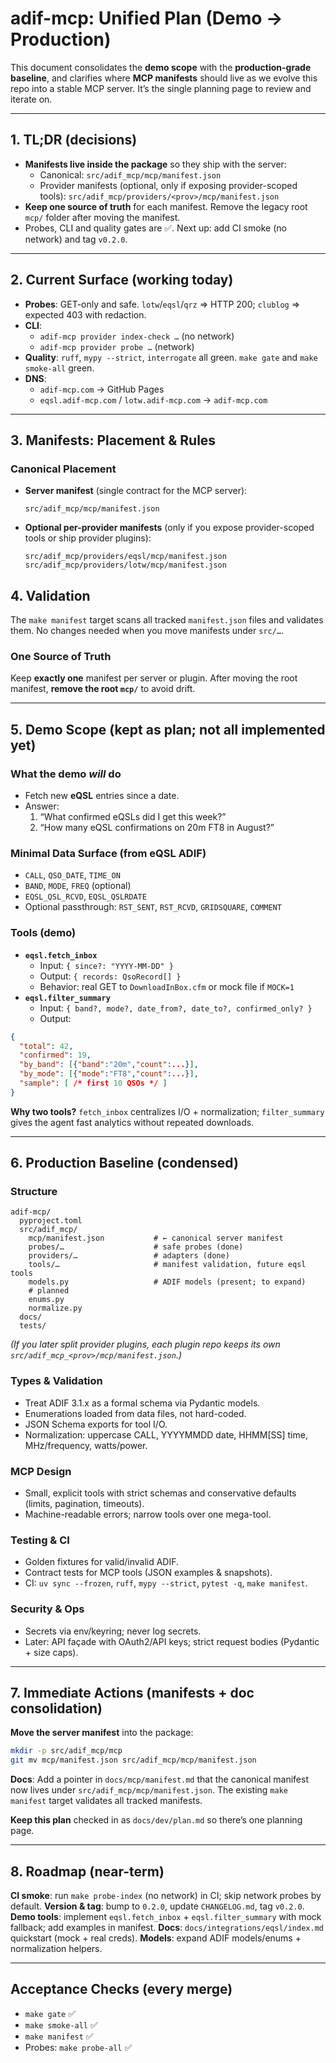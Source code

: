 # adif-mcp: Unified Plan (Demo → Production)

This document consolidates the **demo scope** with the **production-grade baseline**, and clarifies where **MCP manifests** should live as we evolve this repo into a stable MCP server. It’s the single planning page to review and iterate on.

---

## 1. TL;DR (decisions)
- **Manifests live inside the package** so they ship with the server:
  - Canonical: `src/adif_mcp/mcp/manifest.json`
  - Provider manifests (optional, only if exposing provider-scoped tools):
    `src/adif_mcp/providers/<prov>/mcp/manifest.json`
- **Keep one source of truth** for each manifest. Remove the legacy root `mcp/` folder after moving the manifest.
- Probes, CLI and quality gates are ✅. Next up: add CI smoke (no network) and tag `v0.2.0`.

---

## 2. Current Surface (working today)
- **Probes**: GET-only and safe. `lotw`/`eqsl`/`qrz` ⇒ HTTP 200; `clublog` ⇒ expected 403 with redaction.
- **CLI**:
  - `adif-mcp provider index-check …` (no network)
  - `adif-mcp provider probe …` (network)
- **Quality**: `ruff`, `mypy --strict`, `interrogate` all green. `make gate` and `make smoke-all` green.
- **DNS**:
  - `adif-mcp.com` → GitHub Pages
  - `eqsl.adif-mcp.com` / `lotw.adif-mcp.com` → `adif-mcp.com`

---

## 3. Manifests: Placement & Rules

### Canonical Placement
- **Server manifest** (single contract for the MCP server):
  ```
  src/adif_mcp/mcp/manifest.json
  ```
- **Optional per-provider manifests** (only if you expose provider-scoped tools or ship provider plugins):
  ```
  src/adif_mcp/providers/eqsl/mcp/manifest.json
  src/adif_mcp/providers/lotw/mcp/manifest.json
  ```

## 4. Validation
The `make manifest` target scans all tracked `manifest.json` files and validates them. No changes needed when you move manifests under `src/…`.

### One Source of Truth
Keep **exactly one** manifest per server or plugin. After moving the root manifest, **remove the root `mcp/`** to avoid drift.

---

## 5. Demo Scope (kept as plan; not all implemented yet)

### What the demo *will* do
- Fetch new **eQSL** entries since a date.
- Answer:
  1) “What confirmed eQSLs did I get this week?”
  2) “How many eQSL confirmations on 20m FT8 in August?”

### Minimal Data Surface (from eQSL ADIF)
- `CALL`, `QSO_DATE`, `TIME_ON`
- `BAND`, `MODE`, `FREQ` (optional)
- `EQSL_QSL_RCVD`, `EQSL_QSLRDATE`
- Optional passthrough: `RST_SENT`, `RST_RCVD`, `GRIDSQUARE`, `COMMENT`

### Tools (demo)
- **`eqsl.fetch_inbox`**
  - Input: `{ since?: "YYYY-MM-DD" }`
  - Output: `{ records: QsoRecord[] }`
  - Behavior: real GET to `DownloadInBox.cfm` or mock file if `MOCK=1`
- **`eqsl.filter_summary`**
  - Input: `{ band?, mode?, date_from?, date_to?, confirmed_only? }`
  - Output:
```json
{
  "total": 42,
  "confirmed": 19,
  "by_band": [{"band":"20m","count":...}],
  "by_mode": [{"mode":"FT8","count":...}],
  "sample": [ /* first 10 QSOs */ ]
}
```

**Why two tools?** `fetch_inbox` centralizes I/O + normalization; `filter_summary` gives the agent fast analytics without repeated downloads.

---

## 6. Production Baseline (condensed)

### Structure
```
adif-mcp/
  pyproject.toml
  src/adif_mcp/
    mcp/manifest.json           # ← canonical server manifest
    probes/…                    # safe probes (done)
    providers/…                 # adapters (done)
    tools/…                     # manifest validation, future eqsl tools
    models.py                   # ADIF models (present; to expand)
    # planned
    enums.py
    normalize.py
  docs/
  tests/
```

*(If you later split provider plugins, each plugin repo keeps its own `src/adif_mcp_<prov>/mcp/manifest.json`.)*

### Types & Validation
- Treat ADIF 3.1.x as a formal schema via Pydantic models.
- Enumerations loaded from data files, not hard-coded.
- JSON Schema exports for tool I/O.
- Normalization: uppercase CALL, YYYYMMDD date, HHMM[SS] time, MHz/frequency, watts/power.

### MCP Design
- Small, explicit tools with strict schemas and conservative defaults (limits, pagination, timeouts).
- Machine-readable errors; narrow tools over one mega-tool.

### Testing & CI
- Golden fixtures for valid/invalid ADIF.
- Contract tests for MCP tools (JSON examples & snapshots).
- CI: `uv sync --frozen`, `ruff`, `mypy --strict`, `pytest -q`, `make manifest`.

### Security & Ops
- Secrets via env/keyring; never log secrets.
- Later: API façade with OAuth2/API keys; strict request bodies (Pydantic + size caps).

---

## 7. Immediate Actions (manifests + doc consolidation)

**Move the server manifest** into the package:
```bash
mkdir -p src/adif_mcp/mcp
git mv mcp/manifest.json src/adif_mcp/mcp/manifest.json
```

**Docs**: Add a pointer in `docs/mcp/manifest.md` that the canonical manifest now lives under `src/adif_mcp/mcp/manifest.json`. The existing `make manifest` target validates all tracked manifests.

**Keep this plan** checked in as `docs/dev/plan.md` so there’s one planning page.

---

## 8. Roadmap (near-term)
**CI smoke**: run `make probe-index` (no network) in CI; skip network probes by default.
**Version & tag**: bump to `0.2.0`, update `CHANGELOG.md`, tag `v0.2.0`.
**Demo tools**: implement `eqsl.fetch_inbox` + `eqsl.filter_summary` with mock fallback; add examples in manifest.
**Docs**: `docs/integrations/eqsl/index.md` quickstart (mock + real creds).
**Models**: expand ADIF models/enums + normalization helpers.

---

## Acceptance Checks (every merge)
- `make gate` ✅
- `make smoke-all` ✅
- `make manifest` ✅
- Probes: `make probe-all` ✅
